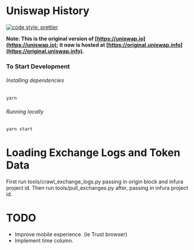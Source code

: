 # Uniswap History

[![code style: prettier](https://img.shields.io/badge/code_style-prettier-ff69b4.svg?style=flat-square)](https://github.com/prettier/prettier)

**Note: This is the original version of [https://uniswap.io](https://uniswap.io); it now is hosted at [https://original.uniswap.info](https://original.uniswap.info).**

### To Start Development

###### Installing dependencies
```bash
yarn
```

###### Running locally
```bash
yarn start
```

# Loading Exchange Logs and Token Data

First run tools/crawl_exchange_logs.py passing in origin block and infura project id.
Then run tools/pull_exchanges.py after, passing in infura project id.

# TODO

- Improve mobile experience. (ie Trust browser)
- Implement time column.
